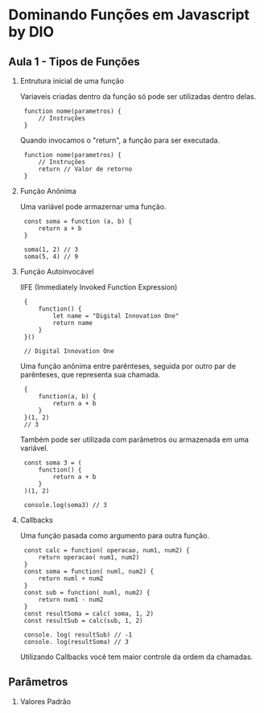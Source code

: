 # Dominando Funções em Javascript by DIO
## Aula 1 - Tipos de Funções

1. Entrutura inicial de uma função
    
    Variaveis criadas dentro da função só pode ser utilizadas dentro delas.

        function nome(parametros) {
            // Instruções
        }

    Quando invocamos o "return", a função para ser executada.

        function nome(parametros) {
            // Instruções
            return // Valor de retorno
        }

2. Função Anônima

    Uma variável pode armazernar uma função.

        const soma = function (a, b) {
            return a + b
        }

        soma(1, 2) // 3
        soma(5, 4) // 9

3. Função Autoinvocável

    IIFE (Immediately Invoked Function Expression)


        {
            function() {
                let name = "Digital Innovation One"
                return name
            }
        }()
    
        // Digital Innovation One

    Uma função anônima entre parênteses, seguida por outro par de parênteses, que representa sua chamada.
    

        {
            function(a, b) {
                return a + b
            }
        }(1, 2)
        // 3

    Também pode ser utilizada com parâmetros ou armazenada em uma variável.

        const soma 3 = (
            function() {
                return a + b
            }
        )(1, 2)

        console.log(soma3) // 3

4. Callbacks

    Uma função pasada como argumento para outra função.

        const calc = function( operacao, num1, num2) {
            return operacao( num1, num2)
        }
        const soma = function( numl, num2) {
            return numl + num2
        }
        const sub = function( numl, num2) {
            return num1 - num2
        }
        const resultSoma = calc( soma, 1, 2)
        const resultSub = calc(sub, 1, 2)

        console. log( resultSub) // -1
        console. log(resultSoma) // 3

    Utilizando Callbacks você tem maior controle da ordem da chamadas.

## Parâmetros

1. Valores Padrão
